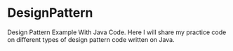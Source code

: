 # DesignPattern
Design Pattern Example With Java Code.
Here I will share my practice code on different types of design pattern code written on Java.
